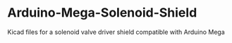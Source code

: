 # Arduino-Mega-Solenoid-Shield
Kicad files for a solenoid valve driver shield compatible with Arduino Mega
